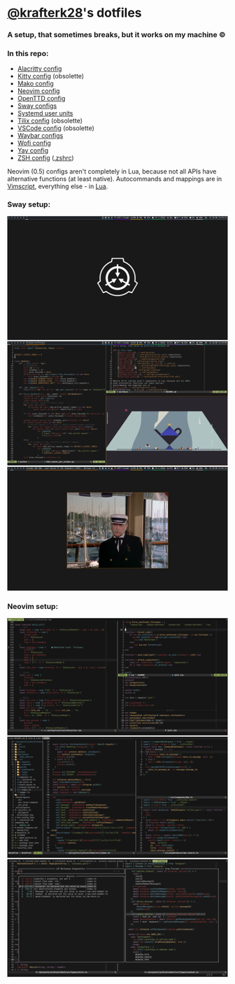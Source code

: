 # [@krafterk28](https://github.com/kraftwerk28)'s dotfiles

### A setup, that sometimes breaks, but it works on my machine ©

### In this repo:
  - [Alacritty config](../.config/alacritty/alacritty.yml)
  - [Kitty config](../.config/kitty/kitty.conf) (obsolette)
  - [Mako config](../.config/mako/config)
  - [Neovim config](../.config/nvim)
  - [OpenTTD config](../.openttd/openttd.cfg)
  - [Sway configs](../.config/sway)
  - [Systemd user units](../.config/systemd/user)
  - [Tilix config](../.config/tilix/tilix.dconf) (obsolette)
  - [VSCode config](../.config/Code/User/settings.json) (obsolette)
  - [Waybar configs](../.config/waybar)
  - [Wofi config](../.config/wofi/config)
  - [Yay config](../.config/yay/config.json)
  - [ZSH config](../.config/zsh) ([.zshrc](../.zshrc))

Neovim (0.5) configs aren't completely in Lua, because not all APIs
have alternative functions (at least native).
Autocommands and mappings are in
[Vimscript](../.config/nvim/init.vim),
everything else - in [Lua](../.config/nvim/lua).

### Sway setup:
![Sway #1](assets/sway-1.png)
![Sway #2](assets/sway-2.png)
![Sway #3](assets/sway-3.png)

### Neovim setup:
![Neovim screenshot #1](assets/neovim-1.png)
![Neovim screenshot #2](assets/neovim-2.png)
![Neovim screenshot #3](assets/neovim-3.png)
